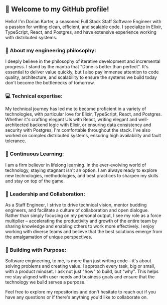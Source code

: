 ## 👋 Welcome to my GitHub profile!

Hello! I'm Dorian Karter, a seasoned Full Stack Staff Software Engineer with a passion for writing clean, efficient, and scalable code. I specialize in Elixir, TypeScript, React, and Postgres, and have extensive experience working with distributed systems.

### 📝 About my engineering philosophy:

I deeply believe in the philosophy of iterative development and incremental progress. I stand by the mantra that "Done is better than perfect". It's essential to deliver value quickly, but I also pay immense attention to code quality, architecture, and scalability to ensure the systems we build today don't become the bottlenecks of tomorrow.

### 💻 Technical expertise:

My technical journey has led me to become proficient in a variety of technologies, with particular love for Elixir, TypeScript, React, and Postgres. Whether it's crafting elegant UIs with React, writing elegant and well-architected backend logic with Elixir, or ensuring data consistency and security with Postgres, I'm comfortable throughout the stack. I've also worked on complex distributed systems, ensuring high availability and fault tolerance.

### 🌱 Continuous Learning:

I am a firm believer in lifelong learning. In the ever-evolving world of technology, staying stagnant isn't an option. I am always ready to explore new technologies, methodologies, and best practices to sharpen my skills and stay on top of the game.

### 🚀 Leadership and Collaboration:

As a Staff Engineer, I strive to drive technical vision, mentor budding engineers, and facilitate a culture of collaboration and open dialogue. Rather than simply focusing on my personal output, I see my role as a force multiplier – accelerating the productivity and growth of the entire team by sharing knowledge and enabling others to work more effectively. I enjoy working with diverse teams and believe that the best solutions emerge from the amalgamation of unique perspectives.

### 🔨 Building with Purpose:

Software engineering, to me, is more than just writing code—it's about solving problems and creating value. I approach every task, big or small, with a product mindset. I ask not just "how" to build, but "why". This helps me stay aligned with user needs and business goals and ensure that the technology we build serves a purpose.

Feel free to explore my repositories and don't hesitate to reach out if you have any questions or if there's anything you'd like to collaborate on.
